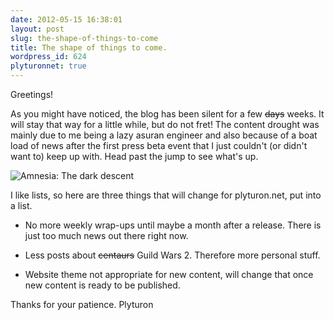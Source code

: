 ```yaml
---
date: 2012-05-15 16:38:01
layout: post
slug: the-shape-of-things-to-come
title: The shape of things to come.
wordpress_id: 624
plyturonnet: true
---
```


Greetings!

As you might have noticed, the blog has been silent for a few <del>days</del> weeks. It will stay that way for a little while, but do not fret! The content drought was mainly due to me being a lazy asuran engineer and also because of a boat load of news after the first press beta event that I just couldn't (or didn't want to) keep up with. Head past the jump to see what's up. 

![Amnesia: The dark descent](http://plyturon.net/wp-content/uploads/2012/03/blog_article_banner_amnesia.png)

I like lists, so here are three things that will change for plyturon.net, put into a list.



	
  * No more weekly wrap-ups until maybe a month after a release. There is just too much news out there right now.

        
  * Less posts about <del>centaurs</del> Guild Wars 2. Therefore more personal stuff.

	
  * Website theme not appropriate for new content, will change that once new content is ready to be published.



Thanks for your patience. 
Plyturon
